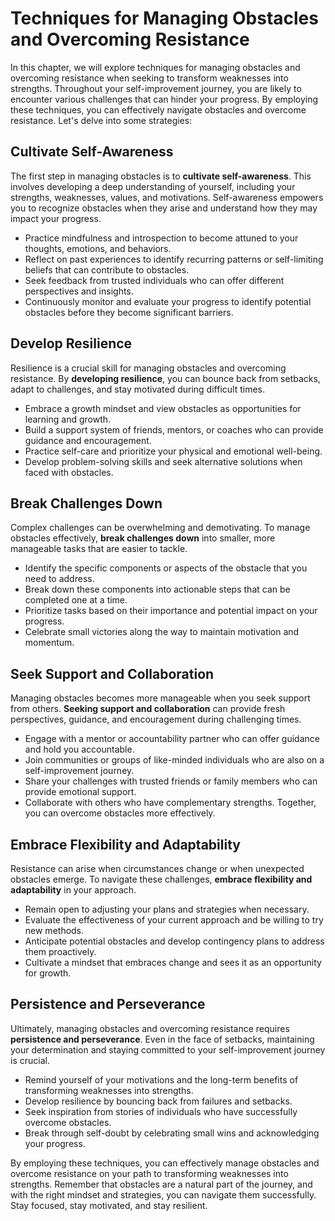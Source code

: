 Techniques for Managing Obstacles and Overcoming Resistance
======================================================================

In this chapter, we will explore techniques for managing obstacles and overcoming resistance when seeking to transform weaknesses into strengths. Throughout your self-improvement journey, you are likely to encounter various challenges that can hinder your progress. By employing these techniques, you can effectively navigate obstacles and overcome resistance. Let's delve into some strategies:

Cultivate Self-Awareness
------------------------

The first step in managing obstacles is to **cultivate self-awareness**. This involves developing a deep understanding of yourself, including your strengths, weaknesses, values, and motivations. Self-awareness empowers you to recognize obstacles when they arise and understand how they may impact your progress.

* Practice mindfulness and introspection to become attuned to your thoughts, emotions, and behaviors.
* Reflect on past experiences to identify recurring patterns or self-limiting beliefs that can contribute to obstacles.
* Seek feedback from trusted individuals who can offer different perspectives and insights.
* Continuously monitor and evaluate your progress to identify potential obstacles before they become significant barriers.

Develop Resilience
------------------

Resilience is a crucial skill for managing obstacles and overcoming resistance. By **developing resilience**, you can bounce back from setbacks, adapt to challenges, and stay motivated during difficult times.

* Embrace a growth mindset and view obstacles as opportunities for learning and growth.
* Build a support system of friends, mentors, or coaches who can provide guidance and encouragement.
* Practice self-care and prioritize your physical and emotional well-being.
* Develop problem-solving skills and seek alternative solutions when faced with obstacles.

Break Challenges Down
---------------------

Complex challenges can be overwhelming and demotivating. To manage obstacles effectively, **break challenges down** into smaller, more manageable tasks that are easier to tackle.

* Identify the specific components or aspects of the obstacle that you need to address.
* Break down these components into actionable steps that can be completed one at a time.
* Prioritize tasks based on their importance and potential impact on your progress.
* Celebrate small victories along the way to maintain motivation and momentum.

Seek Support and Collaboration
------------------------------

Managing obstacles becomes more manageable when you seek support from others. **Seeking support and collaboration** can provide fresh perspectives, guidance, and encouragement during challenging times.

* Engage with a mentor or accountability partner who can offer guidance and hold you accountable.
* Join communities or groups of like-minded individuals who are also on a self-improvement journey.
* Share your challenges with trusted friends or family members who can provide emotional support.
* Collaborate with others who have complementary strengths. Together, you can overcome obstacles more effectively.

Embrace Flexibility and Adaptability
------------------------------------

Resistance can arise when circumstances change or when unexpected obstacles emerge. To navigate these challenges, **embrace flexibility and adaptability** in your approach.

* Remain open to adjusting your plans and strategies when necessary.
* Evaluate the effectiveness of your current approach and be willing to try new methods.
* Anticipate potential obstacles and develop contingency plans to address them proactively.
* Cultivate a mindset that embraces change and sees it as an opportunity for growth.

Persistence and Perseverance
----------------------------

Ultimately, managing obstacles and overcoming resistance requires **persistence and perseverance**. Even in the face of setbacks, maintaining your determination and staying committed to your self-improvement journey is crucial.

* Remind yourself of your motivations and the long-term benefits of transforming weaknesses into strengths.
* Develop resilience by bouncing back from failures and setbacks.
* Seek inspiration from stories of individuals who have successfully overcome obstacles.
* Break through self-doubt by celebrating small wins and acknowledging your progress.

By employing these techniques, you can effectively manage obstacles and overcome resistance on your path to transforming weaknesses into strengths. Remember that obstacles are a natural part of the journey, and with the right mindset and strategies, you can navigate them successfully. Stay focused, stay motivated, and stay resilient.
